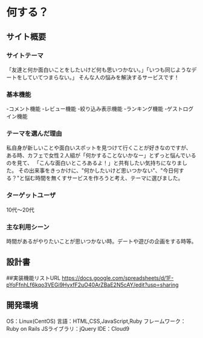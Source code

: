 # 何する？

## サイト概要
### サイトテーマ
「友達と何か面白いことをしたいけど何も思いつかない。」「いつも同じようなデートをしていてつまらない。」
そんな人の悩みを解決するサービスです！

### 基本機能
-コメント機能
-レビュー機能
-絞り込み表示機能
-ランキング機能
-ゲストログイン機能

### テーマを選んだ理由
私自身が新しいことや面白いスポットを見つけて行くことが好きなのですが、
ある時、カフェで女性２人組が「何かすることないかなー」とずっと悩んでいるのを見て、
「こんな面白いところあるよ！」と共有したい気持ちになりました。
その出来事をきっかけに、"何かしたいけど思いつかない"、"今日何する？"と悩む時間を無くすサービスを作ろうと考え、テーマに選びました。

### ターゲットユーザ
10代〜20代

### 主な利用シーン
時間があるがやりたいことが思いつかない時。デートや遊びの企画をする時等。

## 設計書
##実装機能リストURL
https://docs.google.com/spreadsheets/d/1F-pYoFfnhLf6kqo3VEGi9HyxfF2uO40ArZBaE2N5cAY/edit?usp=sharing

## 開発環境
OS：Linux(CentOS)
言語：HTML,CSS,JavaScript,Ruby
フレームワーク：Ruby on Rails
JSライブラリ：jQuery
IDE：Cloud9

